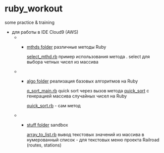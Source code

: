 # ruby_workout
some practice &amp; training


- для работы  в IDE Cloud9 (AWS) 
  - - [mthds folder](https://github.com/alex-dev-2020/ruby_workout/tree/master/mthds) различные методы Ruby
  
        [select_mthd.rb](https://github.com/alex-dev-2020/ruby_workout/blob/master/mthds/select_mthd.rb)  пример использования метода . select  для выбора четных чисел из массива
  
  - - [algo folder](https://github.com/alex-dev-2020/ruby_workout/tree/master/algo) реализация базовых алгоритмов на Ruby
  
        [q_sort_main.rb](https://github.com/alex-dev-2020/ruby_workout/blob/master/algo/q_sort_main.rb) quick sort через вызов метода [quick_sort](https://github.com/alex-dev-2020/ruby_workout/blob/master/algo/quick_sort.rb) с генерацией массива случайных чисел на Ruby
        
        [quick_sort.rb](https://github.com/alex-dev-2020/ruby_workout/blob/master/algo/quick_sort.rb) - сам метод
        
  - - [stuff folder](https://github.com/alex-dev-2020/ruby_workout/tree/master/stuff)  sandbox
 
       [array_to_list.rb](https://github.com/alex-dev-2020/ruby_workout/blob/master/stuff/array_to_list.rb) вывод текстовых значений из массива в нумерованный список - для текстовых меню проекта Railroad (routes, stations)
  
  
